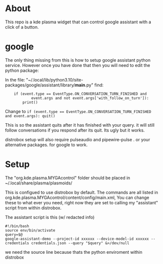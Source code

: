 # About
This repo is a kde plasma widget that can control google assistant with a click of a button.

# google
The only thing missing from this is how to setup google assistant python service.
However once you have done that then you will need to edit the python package:

In the file:
"~/.local/lib/python3.10/site-packages/google/assistant/library/__main__.py"
find:
```
    if (event.type == EventType.ON_CONVERSATION_TURN_FINISHED and
            event.args and not event.args['with_follow_on_turn']):
        print()
```
Change to
``
    if (event.type == EventType.ON_CONVERSATION_TURN_FINISHED and event.args):
        quit()
``

This is so the assistant quits after it has finished with your query. it will still follow conversations if you respond after its quit.
Its ugly but it works.

distrobox setup will also require pulseaudio and pipewire-pulse .   or your alternative packages.  for google to work. 

# Setup
The "org.kde.plasma.MYGAcontrol" folder should be placed in ~/.local/share/plasma/plasmoids/

This is configued to use distrobox by default. The commands are all listed in org.kde.plasma.MYGAcontrol/content/config/main.xml, You can change these to what ever you need, right now they are set to calling my "assistant" script from within distrobox. 

The assistant script is this (w/ redacted info)
```
#!/bin/bash
source env/bin/activate
query=$@
google-assistant-demo --project-id xxxxxx --device-model-id xxxxxx --credentials credentials.json --query "$query" &>/dev/null
```
we need the source line because thats the python enviroment within distrobox


